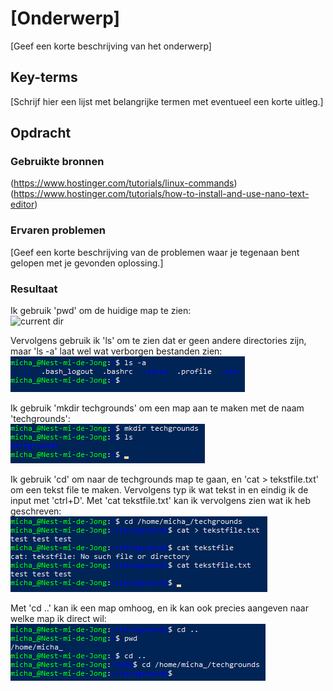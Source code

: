 # [Onderwerp]
[Geef een korte beschrijving van het onderwerp]

## Key-terms
[Schrijf hier een lijst met belangrijke termen met eventueel een korte uitleg.]

## Opdracht
### Gebruikte bronnen
(https://www.hostinger.com/tutorials/linux-commands)
(https://www.hostinger.com/tutorials/how-to-install-and-use-nano-text-editor)

### Ervaren problemen
[Geef een korte beschrijving van de problemen waar je tegenaan bent gelopen met je gevonden oplossing.]

### Resultaat
Ik gebruik 'pwd' om de huidige map te zien:  
![current dir](main\00_includes\Linux_pics\2\current_dir.png)

Vervolgens gebruik ik 'ls' om te zien dat er geen andere directories zijn, maar 'ls -a' laat wel wat verborgen bestanden zien:  
![home](..\00_includes\Linux_pics\2\home_dirs.png)

Ik gebruik 'mkdir techgrounds' om een map aan te maken met de naam 'techgrounds':  
![techgrounds_dir](..\00_includes\Linux_pics\2\techgrounds_dir.png)

Ik gebruik 'cd' om naar de techgrounds map te gaan, en 'cat > tekstfile.txt' om een tekst file te maken. Vervolgens typ ik wat tekst in en eindig ik de input met 'ctrl+D'. Met 'cat tekstfile.txt' kan ik vervolgens zien wat ik heb geschreven:  
![tekst.txt](..\00_includes\Linux_pics\2\tekst.png)

Met 'cd ..' kan ik een map omhoog, en ik kan ook precies aangeven naar welke map ik direct wil:  
![directory swaps](..\00_includes\Linux_pics\2\directoweeeees.png)
